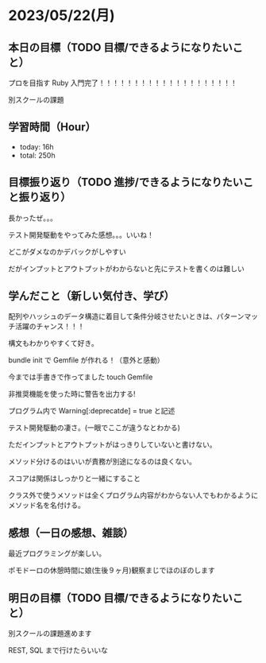 # 2023/05/22(月)

## 本日の目標（TODO 目標/できるようになりたいこと）

プロを目指す Ruby 入門完了！！！！！！！！！！！！！！！！！！！！

別スクールの課題

## 学習時間（Hour）

- today: 16h
- total: 250h

## 目標振り返り（TODO 進捗/できるようになりたいこと振り返り）

長かったぜ。。。

テスト開発駆動をやってみた感想。。。いいね！

どこがダメなのかデバックがしやすい

だがインプットとアウトプットがわからないと先にテストを書くのは難しい

## 学んだこと（新しい気付き、学び）

配列やハッシュのデータ構造に着目して条件分岐させたいときは、パターンマッチ活躍のチャンス！！！

構文もわかりやすくて好き。

bundle init で Gemfile が作れる！（意外と感動）

今までは手書きで作ってました touch Gemfile

非推奨機能を使った時に警告を出力する!

プログラム内で Warning[:deprecatde] = true と記述

テスト開発駆動の凄さ。(一眼でここが違うなとわかる)

ただインプットとアウトプットがはっきりしていないと書けない。

メソッド分けるのはいいが責務が別途になるのは良くない。

スコアは関係はしっかりと一緒にすること

クラス外で使うメソッドは全くプログラム内容がわからない人でもわかるようにメソッド名を名付ける。

## 感想（一日の感想、雑談）

最近プログラミングが楽しい。

ポモドーロの休憩時間に娘(生後９ヶ月)観察まじでほのぼのします

## 明日の目標（TODO 目標/できるようになりたいこと）

別スクールの課題進めます

REST, SQL まで行けたらいいな
